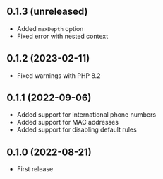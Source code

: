 ## 0.1.3 (unreleased)

- Added `maxDepth` option
- Fixed error with nested context

## 0.1.2 (2023-02-11)

- Fixed warnings with PHP 8.2

## 0.1.1 (2022-09-06)

- Added support for international phone numbers
- Added support for MAC addresses
- Added support for disabling default rules

## 0.1.0 (2022-08-21)

- First release
